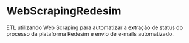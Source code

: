 # WebScrapingRedesim
ETL utilizando Web Scraping para automatizar a extração de status do processo da plataforma Redesim e envio de e-mails automatizado.

